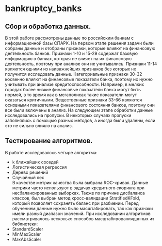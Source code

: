 # bankruptcy_banks
## Сбор и обработка данных.
В этой работе рассмотрены данные по российским банкам с информационной базы СПАРК. 
На первом этапе решения задачи были собраны данные и отобраны признаки, которые влияют на финансовую деятельность банков.
Признаки 1-10 и 15-29 содержат базовую информацию о банках, которая не влияет на их финансовую деятельность, поэтому при анализе они не учитывались. Признаки 11-14 являются одними из наиважнейших признаков без которых не получится исследовать данные. Категориальные признаки 30-32 косвенно влияют на финансовые показатели банка, поэтому их нужно учитывать при анализе кредитоспособности. Например, в мелких городах более низкие финансовые показатели банка могут быть нормой, в то время как в мегаполисах такие показатели могут оказаться критичными. Вещественные признаки 33-66 являются основными показателями финансового состояния банков, поэтому они все были включены в анализ. На следующем этапе обработки данные исследовались на пропуски. В некоторых случаях пропуски заполнялись с помощью разных методов, а иногда были удалены, если это не сильно влияло на анализ.
## Тестирование алгоритмов.
В работе исследовалось четыре алгоритма:
- k ближайших соседей
- Логистическая регрессия
- Дерево решений
- Случайный лес <br/>
В качестве метрик качества была выбрана ROC-кривая.
Данные метрики часто используют в задачах кредитного скоринга при несбалансированных выборках. Также по причине дисбаланса классов, был выбран метод кросс-валидации StratifiedKFold, который позволяет сохранять баланс при разбиении. 
Перед обучением данные нужно было масштабировать, так как признаки имели разный диапазон значений. При исследовании алгоритмов рассматривалось несколько способов масштабированияданных из библиотеки: 
- StandardScaler
- MinMaxScaler
- MaxAbsScaler
